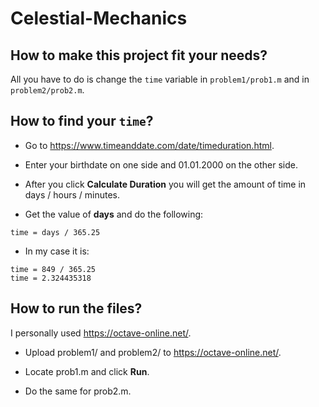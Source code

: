 # Celestial-Mechanics
## How to make this project fit your needs?
All you have to do is change the ``time`` variable in ``problem1/prob1.m`` and in ``problem2/prob2.m``.

## How to find your ``time``?
* Go to https://www.timeanddate.com/date/timeduration.html.

* Enter your birthdate on one side and 01.01.2000 on the other side.

* After you click **Calculate Duration** you will get the amount of time in days / hours / minutes.

* Get the value of **days** and do the following:

``` 
time = days / 365.25
```

* In my case it is:

```
time = 849 / 365.25
time = 2.324435318
```

## How to run the files?
I personally used https://octave-online.net/. 

* Upload problem1/ and problem2/ to https://octave-online.net/.

* Locate prob1.m and click **Run**.
* Do the same for prob2.m.
